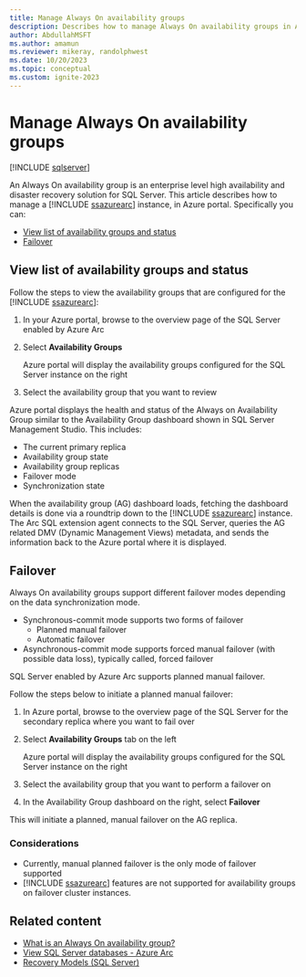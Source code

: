 ```yaml
---
title: Manage Always On availability groups
description: Describes how to manage Always On availability groups in Azure portal
author: AbdullahMSFT
ms.author: amamun 
ms.reviewer: mikeray, randolphwest
ms.date: 10/20/2023
ms.topic: conceptual
ms.custom: ignite-2023
---
```


# Manage Always On availability groups

[!INCLUDE [sqlserver](../../includes/applies-to-version/sqlserver.md)]

An Always On availability group is an enterprise level high availability and disaster recovery solution for SQL Server. This article describes how to manage a [!INCLUDE [ssazurearc](../../includes/ssazurearc.md)] instance, in Azure portal. Specifically you can:

- [View list of availability groups and status](#view-list-of-availability-groups-and-status)
- [Failover](#failover)

## View list of availability groups and status

Follow the steps to view the availability groups that are configured for the [!INCLUDE [ssazurearc](../../includes/ssazurearc.md)]:

1. In your Azure portal, browse to the overview page of the SQL Server enabled by Azure Arc
1. Select **Availability Groups**

   Azure portal will display the availability groups configured for the SQL Server instance on the right

1. Select the availability group that you want to review

Azure portal displays the health and status of the Always on Availability Group similar to the Availability Group dashboard shown in SQL Server Management Studio. This includes:

- The current primary replica
- Availability group state
- Availability group replicas
- Failover mode
- Synchronization state

When the availability group (AG) dashboard loads, fetching the dashboard details is done via a roundtrip down to the [!INCLUDE [ssazurearc](../../includes/ssazurearc.md)] instance. The Arc SQL extension agent connects to the SQL Server, queries the AG related DMV (Dynamic Management Views) metadata, and sends the information back to the Azure portal where it is displayed.

## Failover

Always On availability groups support different failover modes depending on the data synchronization mode.

- Synchronous-commit mode supports two forms of failover
  - Planned manual failover
  - Automatic failover
- Asynchronous-commit mode supports forced manual failover (with possible data loss), typically called, forced failover

SQL Server enabled by Azure Arc supports planned manual failover.

Follow the steps below to initiate a planned manual failover:

1. In Azure portal, browse to the overview page of the SQL Server for the secondary replica where you want to fail over
1. Select **Availability Groups** tab on the left

   Azure portal will display the availability groups configured for the SQL Server instance on the right

1. Select the availability group that you want to perform a failover on
1. In the Availability Group dashboard on the right, select **Failover**

This will initiate a planned, manual failover on the AG replica.

### Considerations

- Currently, manual planned failover is the only mode of failover supported
- [!INCLUDE [ssazurearc](../../includes/ssazurearc.md)] features are not supported for availability groups on failover cluster instances.

## Related content

- [What is an Always On availability group?](../../database-engine/availability-groups/windows/overview-of-always-on-availability-groups-sql-server.md)
- [View SQL Server databases - Azure Arc](view-databases.md)
- [Recovery Models (SQL Server)](../../relational-databases/backup-restore/recovery-models-sql-server.md)
